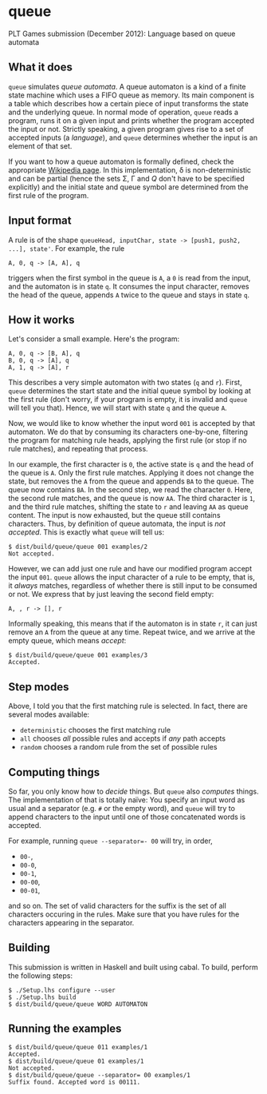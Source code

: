 queue
=====

PLT Games submission (December 2012): Language based on queue automata

What it does
------------

`queue` simulates _queue automata_. A queue automaton is a kind of a finite state machine which uses a FIFO queue as memory. Its main component is a table which describes how a certain piece of input transforms the state and the underlying queue. In normal mode of operation, `queue` reads a program, runs it on a given input and prints whether the program accepted the input or not. Strictly speaking, a given program gives rise to a set of accepted inputs (a _language_), and `queue` determines whether the input is an element of that set.

If you want to how a queue automaton is formally defined, check the appropriate [Wikipedia page](http://en.wikipedia.org/wiki/Queue_automaton). In this implementation, δ is non-deterministic and can be partial (hence the sets Σ, Γ and _Q_ don't have to be specified explicitly) and the initial state and queue symbol are determined from the first rule of the program.


Input format
------------

A rule is of the shape `queueHead, inputChar, state -> [push1, push2, ...], state'`. For example, the rule

```
A, 0, q -> [A, A], q
```

triggers when the first symbol in the queue is `A`, a `0` is read from the input, and the automaton is in state `q`. It consumes the input character, removes the head of the queue, appends `A` twice to the queue and stays in state `q`.

How it works
------------

Let's consider a small example. Here's the program:

```
A, 0, q -> [B, A], q
B, 0, q -> [A], q
A, 1, q -> [A], r
```

This describes a very simple automaton with two states (`q` and `r`). First, `queue` determines the start state and the initial queue symbol by looking at the first rule (don't worry, if your program is empty, it is invalid and `queue` will tell you that). Hence, we will start with state `q` and the queue `A`.

Now, we would like to know whether the input word `001` is accepted by that automaton. We do that by consuming its characters one-by-one, filtering the program for matching rule heads, applying the first rule (or stop if no rule matches), and repeating that process.

In our example, the first character is `0`, the active state is `q` and the head of the queue is `A`. Only the first rule matches. Applying it does not change the state, but removes the `A` from the queue and appends `BA` to the queue. The queue now contains `BA`. In the second step, we read the character `0`. Here, the second rule matches, and the queue is now `AA`. The third character is `1`, and the third rule matches, shifting the state to `r` and leaving `AA` as queue content. The input is now exhausted, but the queue still contains characters. Thus, by definition of queue automata, the input is _not accepted_. This is exactly what `queue` will tell us:

```
$ dist/build/queue/queue 001 examples/2
Not accepted.
```

However, we can add just one rule and have our modified program accept the input `001`. `queue` allows the input character of a rule to be empty, that is, it _always_ matches, regardless of whether there is still input to be consumed or not. We express that by just leaving the second field empty:

```
A, , r -> [], r
```

Informally speaking, this means that if the automaton is in state `r`, it can just remove an `A` from the queue at any time. Repeat twice, and we arrive at the empty queue, which means _accept_:

```
$ dist/build/queue/queue 001 examples/3
Accepted.
```

Step modes
----------

Above, I told you that the first matching rule is selected. In fact, there are several modes available:

* `deterministic` chooses the first matching rule
* `all` chooses _all_ possible rules and accepts if _any_ path accepts
* `random` chooses a random rule from the set of possible rules

Computing things
----------------

So far, you only know how to _decide_ things. But `queue` also _computes_ things. The implementation of that is totally naïve: You specify an input word as usual and a separator (e.g. `#` or the empty word), and `queue` will try to append characters to the input until one of those concatenated words is accepted.

For example, running `queue --separator=- 00` will try, in order,

* `00-`,
* `00-0`,
* `00-1`,
* `00-00`,
* `00-01`,

and so on. The set of valid characters for the suffix is the set of all characters occuring in the rules. Make sure that you have rules for the characters appearing in the separator.

Building
--------

This submission is written in Haskell and built using cabal. To build, perform the following steps:

```
$ ./Setup.lhs configure --user
$ ./Setup.lhs build
$ dist/build/queue/queue WORD AUTOMATON
```

Running the examples
--------------------

```
$ dist/build/queue/queue 011 examples/1
Accepted.
$ dist/build/queue/queue 01 examples/1
Not accepted.
$ dist/build/queue/queue --separator= 00 examples/1
Suffix found. Accepted word is 00111.
```
